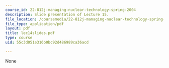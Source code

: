 ```yaml
---
course_id: 22-812j-managing-nuclear-technology-spring-2004
description: Slide presentation of Lecture 15.
file_location: /coursemedia/22-812j-managing-nuclear-technology-spring-2004/55c3d051e316b0bc92d486989ca36acd_lec14slides.pdf
file_type: application/pdf
layout: pdf
title: lec14slides.pdf
type: course
uid: 55c3d051e316b0bc92d486989ca36acd

---
```

None